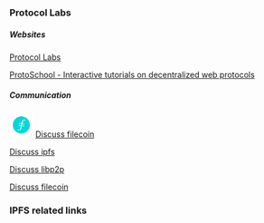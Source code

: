 ### Protocol Labs

##### Websites

[Protocol Labs](https://protocol.ai/)

[ProtoSchool - Interactive tutorials on decentralized web protocols](https://proto.school/#/)

##### Communication

<p>
<img src="./images/icons/filecoin.png" alt="Smiley face" height="42" width="42"> 
<a href="https://discuss.filecoin.io/">Discuss filecoin</a>
</p>

[Discuss ipfs](https://discuss.ipfs.io/)

[Discuss libp2p](https://discuss.libp2p.io)

[Discuss filecoin](https://discuss.filecoin.io/)


### IPFS related links

